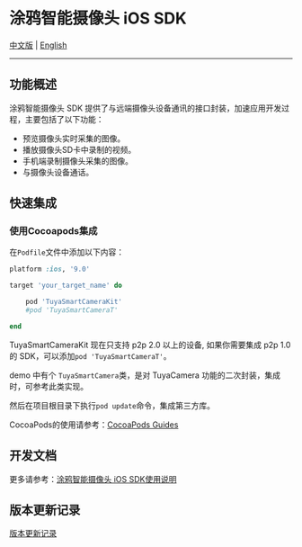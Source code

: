 # 涂鸦智能摄像头 iOS SDK

[中文版](./README-zh.md) | [English](./README.md)

---

## 功能概述

涂鸦智能摄像头 SDK 提供了与远端摄像头设备通讯的接口封装，加速应用开发过程，主要包括了以下功能：

- 预览摄像头实时采集的图像。
- 播放摄像头SD卡中录制的视频。
- 手机端录制摄像头采集的图像。
- 与摄像头设备通话。

## 快速集成

### 使用Cocoapods集成

在`Podfile`文件中添加以下内容：

```ruby
platform :ios, '9.0'

target 'your_target_name' do

	pod 'TuyaSmartCameraKit'
    #pod 'TuyaSmartCameraT'

end

```

TuyaSmartCameraKit 现在只支持 p2p 2.0 以上的设备, 如果你需要集成 p2p 1.0 的 SDK，可以添加```pod 'TuyaSmartCameraT'```。

demo 中有个 ```TuyaSmartCamera```类，是对 TuyaCamera 功能的二次封装，集成时，可参考此类实现。

然后在项目根目录下执行`pod update`命令，集成第三方库。

CocoaPods的使用请参考：[CocoaPods Guides](https://guides.cocoapods.org/)

## 开发文档

更多请参考：[涂鸦智能摄像头 iOS SDK使用说明](https://tuyainc.github.io/tuyasmart_camera_ios_sdk_doc/zh-hans/)

## 版本更新记录

[版本更新记录](https://tuyainc.github.io/tuyasmart_camera_ios_sdk_doc/zh-hans/resource/version_record.html)